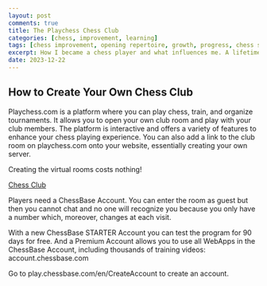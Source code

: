 ```yaml
---
layout: post
comments: true
title: The Playchess Chess Club
categories: [chess, improvement, learning]
tags: [chess improvement, opening repertoire, growth, progress, chess strategies]
excerpt: How I became a chess player and what influences me. A lifetime story.
date: 2023-12-22
---
```


## How to Create Your Own Chess Club

Playchess.com is a platform where you can play chess, train, and organize tournaments. It allows you to open your own club room and play with your club members. The platform is interactive and offers a variety of features to enhance your chess playing experience. You can also add a link to the club room on playchess.com onto your website, essentially creating your own server. 


Creating the virtual rooms costs nothing!


[Chess Club](https://play.chessbase.com/en/Play?room=Senior%20Chess%20Improver)


Players need a ChessBase Account. You can enter the room as guest but then you cannot chat and no one will recognize you because you only have a number which, moreover, changes at each visit.

With a new ChessBase STARTER Account you can test the program for 90 days for free. And a Premium Account allows you to use all WebApps in the ChessBase Account, including thousands of training videos: account.chessbase.com

Go to play.chessbase.com/en/CreateAccount to create an account.

